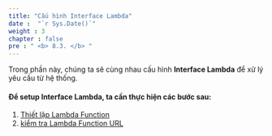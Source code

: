 ```yaml
---
title: "Cấu hình Interface Lambda"
date :  "`r Sys.Date()`" 
weight : 3
chapter : false
pre : " <b> 8.3. </b> "
---
```


Trong phần này, chúng ta sẽ cùng nhau cấu hình **Interface Lambda** để xử lý yêu cầu từ hệ thống.

#### Để setup **Interface Lambda**, ta cần thực hiện các bước sau:
1. [Thiết lập Lambda Function](8.3.1.LambdaFunction/)
2. [kiểm tra Lambda Function URL](8.3.2.UITest/)
